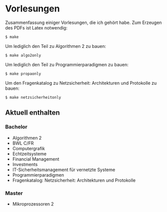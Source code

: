 Vorlesungen
===========

Zusammenfassung einiger Vorlesungen, die ich gehört habe. Zum Erzeugen des PDFs ist Latex 
notwendig:

`$ make`

Um lediglich den Teil zu Algorithmen 2 zu bauen:

`$ make algo2only`

Um lediglich den Teil zu Programmierparadigmen zu bauen:

`$ make propaonly`

Um den Fragenkatalog zu Netzsicherheit: Architekturen und Protokolle zu 
bauen:

`$ make netzsicherheitonly`

Aktuell enthalten
-----------------

### Bachelor

* Algorithmen 2
* BWL C/FR
* Computergrafik
* Echtzeitsysteme
* Financial Management
* Investments
* IT-Sicherheitsmanagement für vernetzte Systeme
* Programmierparadigmen
* Fragenkatalog: Netzsicherheit: Architekturen und Protokolle

### Master

* Mikroprozessoren 2
